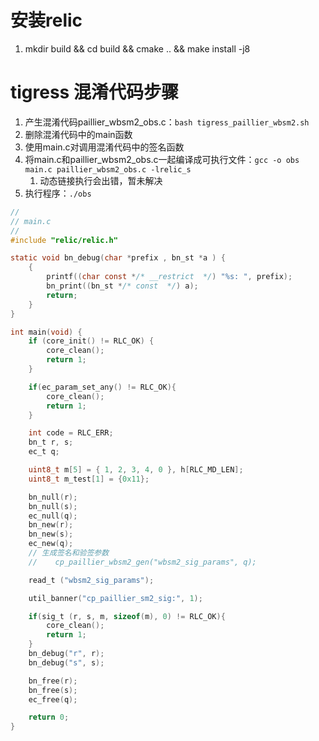 # 安装relic
1. mkdir build && cd build && cmake .. && make install -j8
# tigress 混淆代码步骤
1. 产生混淆代码paillier_wbsm2_obs.c：`bash tigress_paillier_wbsm2.sh`
2. 删除混淆代码中的main函数
3. 使用main.c对调用混淆代码中的签名函数
4. 将main.c和paillier_wbsm2_obs.c一起编译成可执行文件：`gcc -o obs main.c paillier_wbsm2_obs.c -lrelic_s`
   1. 动态链接执行会出错，暂未解决
5. 执行程序：`./obs`
```c
//
// main.c
//
#include "relic/relic.h"

static void bn_debug(char *prefix , bn_st *a ) {
    {
        printf((char const */* __restrict  */) "%s: ", prefix);
        bn_print((bn_st */* const  */) a);
        return;
    }
}

int main(void) {
    if (core_init() != RLC_OK) {
        core_clean();
        return 1;
    }

    if(ec_param_set_any() != RLC_OK){
        core_clean();
        return 1;
    }

    int code = RLC_ERR;
    bn_t r, s;
    ec_t q;

    uint8_t m[5] = { 1, 2, 3, 4, 0 }, h[RLC_MD_LEN];
    uint8_t m_test[1] = {0x11};

    bn_null(r);
    bn_null(s);
    ec_null(q);
    bn_new(r);
    bn_new(s);
    ec_new(q);
    // 生成签名和验签参数
    //    cp_paillier_wbsm2_gen("wbsm2_sig_params", q);

    read_t ("wbsm2_sig_params");

    util_banner("cp_paillier_sm2_sig:", 1);

    if(sig_t (r, s, m, sizeof(m), 0) != RLC_OK){
        core_clean();
        return 1;
    }
    bn_debug("r", r);
    bn_debug("s", s);

    bn_free(r);
    bn_free(s);
    ec_free(q);

    return 0;
}
```